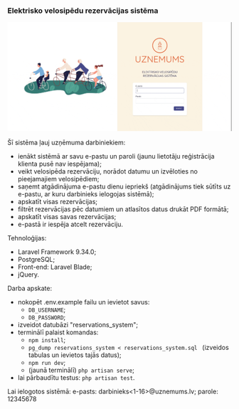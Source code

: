 ### Elektrisko velosipēdu rezervācijas sistēma

![Alt text](gif.gif)

Šī sistēma ļauj uzņēmuma darbiniekiem:
- ienākt sistēmā ar savu e-pastu un paroli (jaunu lietotāju reģistrācija klienta pusē nav iespējama);
- veikt velosipēda rezervāciju, norādot datumu un izvēloties no pieejamajiem velosipēdiem;
- saņemt atgādinājuma e-pastu dienu iepriekš (atgādinājums tiek sūtīts uz e-pastu, ar kuru darbinieks ielogojas sistēmā);
- apskatīt visas rezervācijas;
- filtrēt rezervācijas pēc datumiem un atlasītos datus drukāt PDF formātā;
- apskatīt visas savas rezervācijas;
- e-pastā ir iespēja atcelt rezervāciju.

Tehnoloģijas:

- Laravel Framework 9.34.0;
- PostgreSQL;
- Front-end: Laravel Blade;
- jQuery.

Darba apskate:

- nokopēt .env.example failu un ievietot savus:
  - `DB_USERNAME`;
  - `DB_PASSWORD`;
- izveidot datubāzi "reservations_system";
- terminālī palaist komandas:
  - `npm install`;
  - `pg_dump reservations_system < reservations_system.sql ` (izveidos tabulas un ievietos tajās datus);
  - `npm run dev`;
  - (jaunā terminālī) `php artisan serve`;
- lai pārbaudītu testus: `php artisan test`.

Lai ielogotos sistēmā:
e-pasts: darbinieks<1-16>@uznemums.lv;
parole: 12345678







